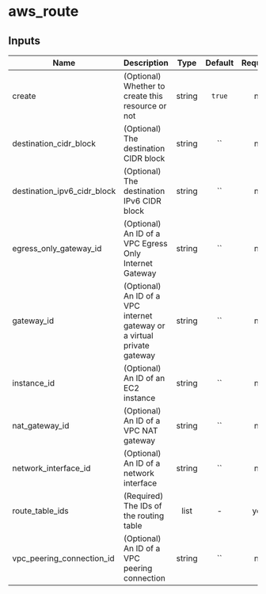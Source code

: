 # aws_route

<!-- BEGINNING OF PRE-COMMIT-TERRAFORM DOCS HOOK -->
## Inputs

| Name | Description | Type | Default | Required |
|------|-------------|:----:|:-----:|:-----:|
| create | (Optional) Whether to create this resource or not | string | `true` | no |
| destination_cidr_block | (Optional) The destination CIDR block | string | `` | no |
| destination_ipv6_cidr_block | (Optional) The destination IPv6 CIDR block | string | `` | no |
| egress_only_gateway_id | (Optional) An ID of a VPC Egress Only Internet Gateway | string | `` | no |
| gateway_id | (Optional) An ID of a VPC internet gateway or a virtual private gateway | string | `` | no |
| instance_id | (Optional) An ID of an EC2 instance | string | `` | no |
| nat_gateway_id | (Optional) An ID of a VPC NAT gateway | string | `` | no |
| network_interface_id | (Optional) An ID of a network interface | string | `` | no |
| route_table_ids | (Required) The IDs of the routing table | list | - | yes |
| vpc_peering_connection_id | (Optional) An ID of a VPC peering connection | string | `` | no |
<!-- END OF PRE-COMMIT-TERRAFORM DOCS HOOK -->
